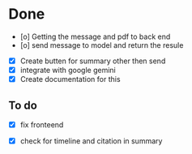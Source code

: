 # Done
- [o] Getting the message and pdf to back end 
- [o] send message to model and return the resule 
- [x] Create butten for summary other then send 
- [x] integrate with google gemini 
- [x] Create documentation for this 

## To do 
- [x] fix fronteend
- [x] check for timeline and citation in summary 

